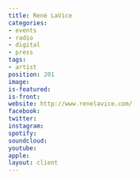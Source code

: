 ```yaml
---
title: René LaVice
categories:
- events
- radio
- digital
- press
tags:
- artist
position: 201
image: 
is-featured: 
is-front: 
website: http://www.renelavice.com/
facebook: 
twitter: 
instagram: 
spotify: 
soundcloud: 
youtube: 
apple: 
layout: client
---
```


